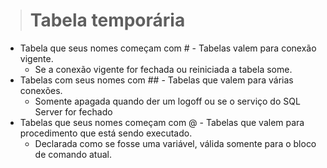 ># Tabela temporária
* Tabela que seus nomes começam com # - Tabelas valem para conexão vigente.
  * Se a conexão vigente for fechada ou reiniciada a tabela some.
* Tabelas com seus nomes com ## - Tabelas que valem para várias conexões.
  * Somente apagada quando der um logoff ou se o serviço do SQL Server for fechado
* Tabelas que seus nomes começam com @ - Tabelas que valem para procedimento que está sendo executado.
  * Declarada como se fosse uma variável, válida somente para o bloco de comando atual.